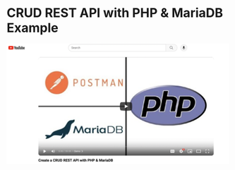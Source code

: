 # CRUD REST API with PHP & MariaDB Example

[![](./youtube-screenshot.png)](https://www.youtube.com/watch?v=ohweQPLhvSs)
